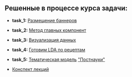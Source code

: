 ## Решенные в процессе курса задачи:

- **task_1:** [Размещение баннеров](https://github.com/AlexG888/Specialization_from_MIPT_and_Yandex/blob/master/course_3/task_1.ipynb)

- **task_2:** [Метод главных компонент](https://github.com/AlexG888/Specialization_from_MIPT_and_Yandex/blob/master/course_3/task_2.ipynb)

- **task_3:** [Визуализация данных](https://github.com/AlexG888/Specialization_from_MIPT_and_Yandex/blob/master/course_3/task_3.ipynb)

- **task_4:** [Готовим LDA по рецептам](https://github.com/AlexG888/Specialization_from_MIPT_and_Yandex/blob/master/course_3/task_4.ipynb)

- **task_5:** [Тематическая модель](https://github.com/AlexG888/Specialization_from_MIPT_and_Yandex/blob/master/course_3/task_5.ipynb) ["Постнауки"](http://postnauka.ru)

- [Конспект лекций](https://github.com/AlexG888/Specialization_from_MIPT_and_Yandex/blob/master/course_3/lecture_notes.pdf)
